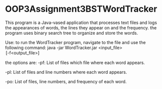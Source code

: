 # OOP3Assignment3BSTWordTracker
 
This program is a Java-vased application that processes text files and logs the appearances of words, the lines they appear on and the frequency.
the program uses binary search tree to organize and store the words. 


Use:
to run the WordTracker program, navigate to the file and use the following command: 
java -jar WordTracker.jar <input_file> <option> [-f<output_file>]

the options are:
-pf: List of files which file where each word appears.

-pl: List of files and line numbers where each word appears.

-po: List of files, line numbers, and frequency of each word.

